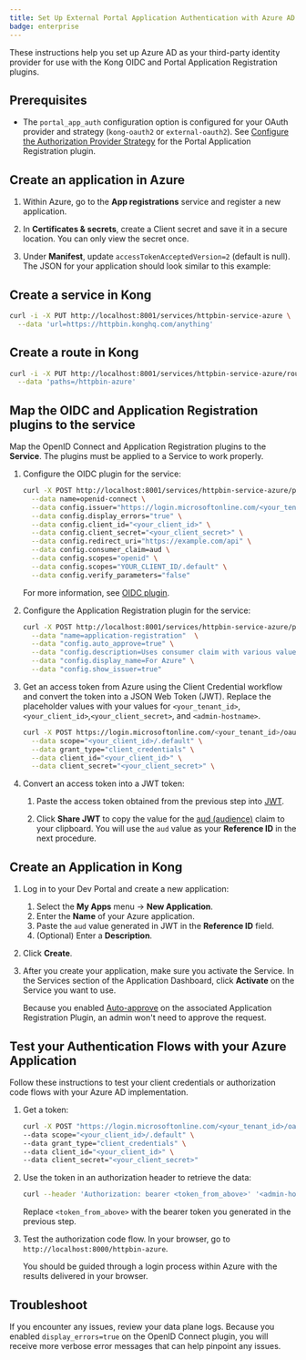 ```yaml
---
title: Set Up External Portal Application Authentication with Azure AD and OIDC
badge: enterprise
---
```


These instructions help you set up Azure AD as your third-party identity provider
for use with the Kong OIDC and Portal Application Registration plugins.

## Prerequisites

- The `portal_app_auth` configuration option is configured for your OAuth provider
  and strategy (`kong-oauth2` or `external-oauth2`). See
  [Configure the Authorization Provider Strategy](/gateway/{{page.release}}/kong-enterprise/dev-portal/applications/auth-provider-strategy/) for the Portal Application Registration plugin.

## Create an application in Azure

1. Within Azure, go to the **App registrations** service and register a new application.

2. In **Certificates & secrets**, create a Client secret and save it in a
   secure location. You can only view the secret once.

3. Under **Manifest**, update `accessTokenAcceptedVersion=2` (default is null).
   The JSON for your application should look similar to this example:

## Create a service in Kong

```bash
curl -i -X PUT http://localhost:8001/services/httpbin-service-azure \
  --data 'url=https://httpbin.konghq.com/anything'
```

## Create a route in Kong

```bash
curl -i -X PUT http://localhost:8001/services/httpbin-service-azure/routes/httpbin-route-azure \
  --data 'paths=/httpbin-azure'
```

## Map the OIDC and Application Registration plugins to the service

Map the OpenID Connect and Application Registration plugins to the **Service**.
The plugins must be applied to a Service to work properly.

1. Configure the OIDC plugin for the service:

    ```bash
    curl -X POST http://localhost:8001/services/httpbin-service-azure/plugins \
      --data name=openid-connect \
      --data config.issuer="https://login.microsoftonline.com/<your_tenant_id>/v2.0" \
      --data config.display_errors="true" \
      --data config.client_id="<your_client_id>" \
      --data config.client_secret="<your_client_secret>" \
      --data config.redirect_uri="https://example.com/api" \
      --data config.consumer_claim=aud \
      --data config.scopes="openid" \
      --data config.scopes="YOUR_CLIENT_ID/.default" \
      --data config.verify_parameters="false"
    ```

    For more information, see [OIDC plugin](/hub/kong-inc/openid-connect/).


2. Configure the Application Registration plugin for the service:

    ```bash
    curl -X POST http://localhost:8001/services/httpbin-service-azure/plugins \
      --data "name=application-registration"  \
      --data "config.auto_approve=true" \
      --data "config.description=Uses consumer claim with various values (sub, aud, etc.) as registration id to support different flows and use cases." \
      --data "config.display_name=For Azure" \
      --data "config.show_issuer=true"
    ```

3. Get an access token from Azure using the Client Credential workflow and convert the token
into a JSON Web Token (JWT). Replace the placeholder values with your values for
`<your_tenant_id>`, `<your_client_id>`,`<your_client_secret>`, and
`<admin-hostname>`.

    ```bash
    curl -X POST https://login.microsoftonline.com/<your_tenant_id>/oauth2/v2.0/token \
      --data scope="<your_client_id>/.default" \
      --data grant_type="client_credentials" \
      --data client_id="<your_client_id>" \
      --data client_secret="<your_client_secret>" \
    ```

4. Convert an access token into a JWT token:

    1. Paste the access token obtained from the previous step into
    [JWT](https://jwt.io).

    2. Click **Share JWT** to copy the value for the
    [aud (audience)](https://tools.ietf.org/html/rfc7519#section-4.1.3) claim to
    your clipboard. You will use the `aud` value as your **Reference ID** in the
    next procedure.

## Create an Application in Kong

1. Log in to your Dev Portal and create a new application:
   1. Select the **My Apps** menu -> **New Application**.
   2. Enter the **Name** of your Azure application.
   3. Paste the `aud` value generated in JWT in the **Reference ID** field.
   4. (Optional) Enter a **Description**.

2. Click **Create**.

3. After you create your application, make sure you activate the Service. In the
   Services section of the Application Dashboard, click **Activate** on the Service
   you want to use.

   Because you enabled
   [Auto-approve](/gateway/{{page.release}}/kong-enterprise/dev-portal/applications/enable-application-registration##aa)
   on the associated Application Registration Plugin, an admin won't need to
   approve the request.

## Test your Authentication Flows with your Azure Application

Follow these instructions to test your client credentials or authorization code
flows with your Azure AD implementation.

1. Get a token:

    ```bash
    curl -X POST "https://login.microsoftonline.com/<your_tenant_id>/oauth2/v2.0/token" \
    --data scope="<your_client_id>/.default" \
    --data grant_type="client_credentials" \
    --data client_id="<your_client_id>" \
    --data client_secret="<your_client_secret>"
    ```

2. Use the token in an authorization header to retrieve the data:

    ```bash
    curl --header 'Authorization: bearer <token_from_above>' '<admin-hostname>:8000/httpbin-azure'
    ``` 

    Replace `<token_from_above>` with the bearer token you generated in the previous step.

3. Test the authorization code flow. In your browser, go to `http://localhost:8000/httpbin-azure`.

    You should be guided through a login process within Azure with the results
    delivered in your browser.

## Troubleshoot

If you encounter any issues, review your data plane logs. Because you
enabled `display_errors=true` on the OpenID Connect plugin, you will receive
more verbose error messages that can help pinpoint any issues.
